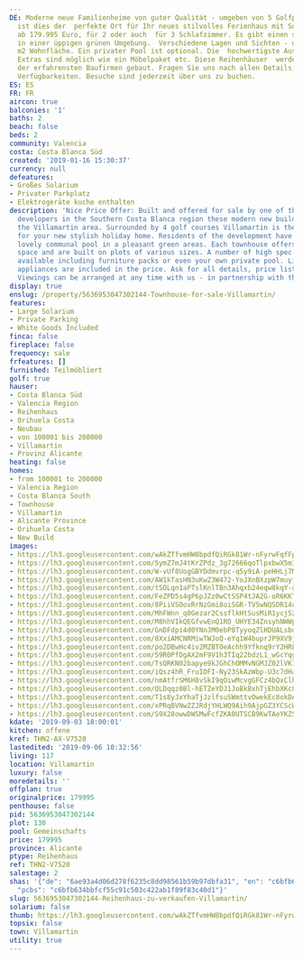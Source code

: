 ```yaml
---
DE: Moderne neue Familienheime von guter Qualität - umgeben von 5 Golfplätzen in Villamartin,
  ist dies der  perfekte Ort für Ihr neues stilvolles Ferienhaus mit Solarium. Preise
  ab 179.995 Euro, für 2 oder auch  für 3 Schlafzimmer. Es gibt einen schönen Gemeinschaftspool
  in einer üppigen grünen Umgebung.  Verschiedene Lagen und Sichten - und ca. 117
  m2 Wohnfläche. Ein privater Pool ist optional. Die  hochwertigste Auswahl und viele
  Extras sind möglich wie ein Möbelpaket etc. Diese Reihenhäuser  werden von einer
  der erfahrensten Baufirmen gebaut. Fragen Sie uns nach allen Details, Preislisten  und
  Verfügbarkeiten. Besuche sind jederzeit über uns zu buchen.
ES: ES
FR: FR
aircon: true
balconies: '1'
baths: 2
beach: false
beds: 2
community: Valencia
costa: Costa Blanca Süd
created: '2019-01-16 15:30:37'
currency: null
defeatures:
- Großes Solarium
- Privater Parkplatz
- Elektrogeräte kuche enthalten
description: 'Nice Price Offer: Built and offered for sale by one of the most celebrated
  developers in the Southern Costa Blanca region these modern new build townhouses  in
  the Villamartin area. Surrounded by 4 golf courses Villamartin is the perfect location
  for your new stylish holiday home. Residents of the development have access to a
  lovely communal pool in a pleasant green areas. Each townhouse offers 117m2 of living
  space and are built on plots of various sizes. A number of high spec options are
  available including furniture packs or even your own private pool. Lights and electric
  appliances are included in the price. Ask for all details, price lists and availability.
  Viewings can be arranged at any time with us - in partnership with the builder.'
display: true
enslug: /property/5636953047302144-Townhouse-for-sale-Villamartin/
features:
- Large Solarium
- Private Parking
- White Goods Included
finca: false
fireplace: false
frequency: sale
frfeatures: []
furnished: Teilmöbliert
golf: true
hauser:
- Costa Blanca Süd
- Valencia Region
- Reihenhaus
- Orihuela Costa
- Neubau
- von 100001 bis 200000
- Villamartin
- Provinz Alicante
heating: false
homes:
- from 100001 to 200000
- Valencia Region
- Costa Blanca South
- Townhouse
- Villamartin
- Alicante Province
- Orihuela Costa
- New Build
images:
- https://lh3.googleusercontent.com/wAkZTfvmHW8bpdfQiRGk81Wr-nFyrwFqfFpnblmQlJl4tixCQa4oLc7T44ZTCZMlWyrMrKKL41IpNqwpOTc=w640-rj-e30-l100
- https://lh3.googleusercontent.com/5ymZ7mJ4tKrZPdz_3g72666qoTlpxbwX5mIszCOWf5LFJELzymXSnJn-NjVOfTGHvKWrs-i9YAWsG0duX-_i=w640-rj-e30-l100
- https://lh3.googleusercontent.com/W-vUf8UogGBYDdmvrpc-q5y9iA-peHHLj7M8EQnQ3eqyAxd7YiOZOLHDkYDO2rwL9SLLPatfkFwyRJGIqPp8nQ=w640-rj-e30-l100
- https://lh3.googleusercontent.com/AW1kTasHN3uKwZ3W472-YoJXnBXzpW7muyfeN-Ezg8UsK8xVN246TpyiE_YL0DdSLywj00Rk3LdTmdmNzqde=w640-rj-e30-l100
- https://lh3.googleusercontent.com/tSOLqn1aPTslKnlTBn3Ahqxb24eqw8kqY-a7Yb3tS7mEB6rMMr9cg0HtncK3r2NAZyQL2Syv1BuaiYj_Zlkk=w640-rj-e30-l100
- https://lh3.googleusercontent.com/FeZPD5s4gP6pJZz0wCtSSP4tJA2G-oR6KKTgujfTV7N5-q_ZNE-Z63353TSo43XRRiuvDjqlXz6AWrSQ_cg=w640-rj-e30-l100
- https://lh3.googleusercontent.com/8PiiVSOovRrNzGmi8oiSGR-TV5wNQSDR14uOV7NcoC4wiwdBbK9Z2Plvv9zihPGRMjjfqtkLMYqCKYntMcUf=w640-rj-e30-l100
- https://lh3.googleusercontent.com/MhFWnn_q0Gezar2CssflkHtSusMiR1ycjS2mxuI8psXLBO26Tr1FIumSS5Kme23db8vQHrhqU_7kezKpOCYrrA=w640-rj-e30-l100
- https://lh3.googleusercontent.com/M8hhVIkQEGfvwEnQ1RO_UHYE34ZnsyhNWWp4UpnFnGxYASzzzjK9LjXXaL0odiHoN5kHQ4ag6ZPQXjBk8CmU=w640-rj-e30-l100
- https://lh3.googleusercontent.com/GnDFdpi4d0YNnJM0ebP8TyyoqZlHDUALsbqkYB-iBJaHWnJ_PB8-4NXwlavR8kVMCHCHl-vBLqFOEKEdoD8=w640-rj-e30-l100
- https://lh3.googleusercontent.com/8XxiAMCNRMiwTWJoQ-eYq1W4buprJP9XV9jmlT2C0qtraU533t7Q-Dl8paZYi6jOBE_xFg37Y6t2ZM1hEls=w640-rj-e30-l100
- https://lh3.googleusercontent.com/po2DBwHc4iv2MZBTOeAchh9Yfknq9rY2HRLmA8ntnlMpnJBV8Kg-SgS1NZE-3sfP25GpE0sRCBOtuvdNjCYGvg=w640-rj-e30-l100
- https://lh3.googleusercontent.com/59R0PfDgAX2mF9V1h3TIq22bdzL1_wGcYqgHpzTY7af2NR9oUi_zaLU1QKfWJDY0cy_BUhVMnneilesVzhNM=w640-rj-e30-l100
- https://lh3.googleusercontent.com/TsQRKN02bapye9kJGhChOMMvNGMJZ02lVKIpMPi74tQVGnsOHHZCybbtF2EYu4xp2Oc9xyGmcV5AYWp0iPmQSA=w640-rj-e30-l100
- https://lh3.googleusercontent.com/iQsz4hR_FruIDFI-Ny23SkAzWbp-U3c7dHaMlD3LFqRpvCFf9JZneqewJOglqn8MtO0itm4ePqSFtaUzUl_gDw=w640-rj-e30-l100
- https://lh3.googleusercontent.com/nmAtfrSM6H8vSkI9qOiwMcvgGFCz4bQxClhXwgyRexCDpqWdH_Ukn9bpS9teJQ7Ec__nRgGR6le8ixCli-lu=w640-rj-e30-l100
- https://lh3.googleusercontent.com/QLDqqz0Bl-hETZeYDJ1JoBkBxhTjEhbXKc8703Yl8_zLdIyyOWLUiqkyRx7hRq45j5Q_4GUUpqMG-w7MrCe1=w640-rj-e30-l100
- https://lh3.googleusercontent.com/T1s8yJxYhaTjJzlfsuSWmttvOwekEc8okDAtdiC7UoiQsHS46UiGpU0PsvxHlDkp57UNrW0HsZg-SCtFnnFxNw=w640-rj-e30-l100
- https://lh3.googleusercontent.com/xPRqBVNwZZJRdjYHLWQ9Aih9AjpGZ3YCScWZIHGFFtTjGasOFtuEzfnTLyAUDaqdpoql2t1h0dXEH_CCFpqctA=w640-rj-e30-l100
- https://lh3.googleusercontent.com/S9X28owwDWSMwFcfZKA0UTSCB9KwTAeYKZStMerxnwP65shYJt3lgXZ2mTkmGDTng7iVwVL9YCTrHFpwNUg=w640-rj-e30-l100
kdate: '2019-09-03 18:00:01'
kitchen: offene
kref: THN2-AX-V7520
lastedited: '2019-09-06 10:32:56'
living: 117
location: Villamartin
luxury: false
moredetails: ''
offplan: true
originalprice: 179995
penthouse: false
pid: 5636953047302144
plot: 130
pool: Gemeinschafts
price: 179995
province: Alicante
ptype: Reihenhaus
ref: THN2-V7520
salestage: 2
shas: '{"de": "6ae93a4d06d278f6235c8dd98561b59b97dbfa31", "en": "c6bfb634bbfcf55c91c503c422ab1f89f83c40d1",
  "pcbs": "c6bfb634bbfcf55c91c503c422ab1f89f83c40d1"}'
slug: 5636953047302144-Reihenhaus-zu-verkaufen-Villamartin/
solarium: false
thumb: https://lh3.googleusercontent.com/wAkZTfvmHW8bpdfQiRGk81Wr-nFyrwFqfFpnblmQlJl4tixCQa4oLc7T44ZTCZMlWyrMrKKL41IpNqwpOTc=w400-h240-n-rj-e30-l100
topsix: false
town: Villamartin
utility: true
---
```

